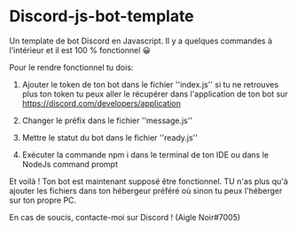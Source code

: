 # Discord-js-bot-template
Un template de bot Discord en Javascript. Il y a quelques commandes à l'intérieur et il est 100 % fonctionnel 😀

Pour le rendre fonctionnel tu dois:

1. Ajouter le token de ton bot dans le fichier ''index.js'' si tu ne retrouves plus ton token tu peux aller le récupérer dans l'application de ton bot sur https://discord.com/developers/application

2. Changer le préfix dans le fichier ''message.js''

3. Mettre le statut du bot dans le fichier ''ready.js''

4. Exécuter la commande npm i dans le terminal de ton IDE ou dans le NodeJs command prompt

Et voilà ! Ton bot est maintenant supposé être fonctionnel. TU n'as plus qu'à ajouter les fichiers dans ton hébergeur préféré où sinon tu peux l'héberger sur ton propre PC.

En cas de soucis, contacte-moi sur Discord ! (Aigle Noir#7005) 

